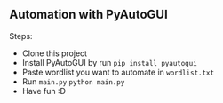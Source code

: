 ## Automation with PyAutoGUI

Steps:
- Clone this project
- Install PyAutoGUI by run `pip install pyautogui`
- Paste wordlist you want to automate in `wordlist.txt`
- Run `main.py` `python main.py`
- Have fun :D